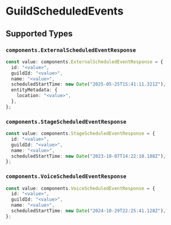 # GuildScheduledEvents


## Supported Types

### `components.ExternalScheduledEventResponse`

```typescript
const value: components.ExternalScheduledEventResponse = {
  id: "<value>",
  guildId: "<value>",
  name: "<value>",
  scheduledStartTime: new Date("2025-05-25T15:41:11.321Z"),
  entityMetadata: {
    location: "<value>",
  },
};
```

### `components.StageScheduledEventResponse`

```typescript
const value: components.StageScheduledEventResponse = {
  id: "<value>",
  guildId: "<value>",
  name: "<value>",
  scheduledStartTime: new Date("2023-10-07T14:22:10.108Z"),
};
```

### `components.VoiceScheduledEventResponse`

```typescript
const value: components.VoiceScheduledEventResponse = {
  id: "<value>",
  guildId: "<value>",
  name: "<value>",
  scheduledStartTime: new Date("2024-10-29T22:25:41.128Z"),
};
```

